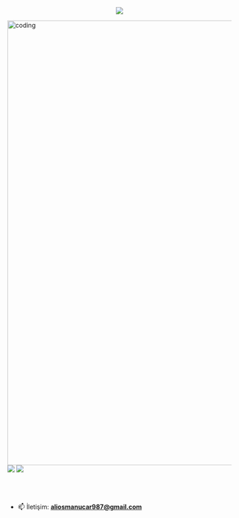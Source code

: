 <div>
 
<p align="center">
  <a href="https://github.com/DenverCoder1/readme-typing-svg"><img src="https://readme-typing-svg.herokuapp.com?font=Time+New+Roman&color=cyan&size=25&center=true&vCenter=true&width=600&height=100&lines=Software+Engineer;"></a>
</p></div>


<img align ="center" alt="coding" width="1000" src="https://i.pinimg.com/originals/54/c8/2b/54c82b56f53706b47735814701708e13.gif">
<img src="https://user-images.githubusercontent.com/73097560/115834477-dbab4500-a447-11eb-908a-139a6edaec5c.gif">
<img src="https://user-images.githubusercontent.com/73097560/115834477-dbab4500-a447-11eb-908a-139a6edaec5c.gif">



<br>
<div>


<br>
</div>
<br><br>



- 📫 İletişim: **aliosmanucar987@gmail.com**



